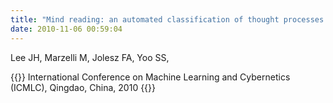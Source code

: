 ```yaml
---
title: "Mind reading: an automated classification of thought processes from imagery fMRI data,"
date: 2010-11-06 00:59:04
---
```


Lee JH, Marzelli M, Jolesz FA, Yoo SS, 

{{<format bright-green>}}
International Conference on Machine Learning and Cybernetics (ICMLC), Qingdao, China, 2010
{{</format>}}